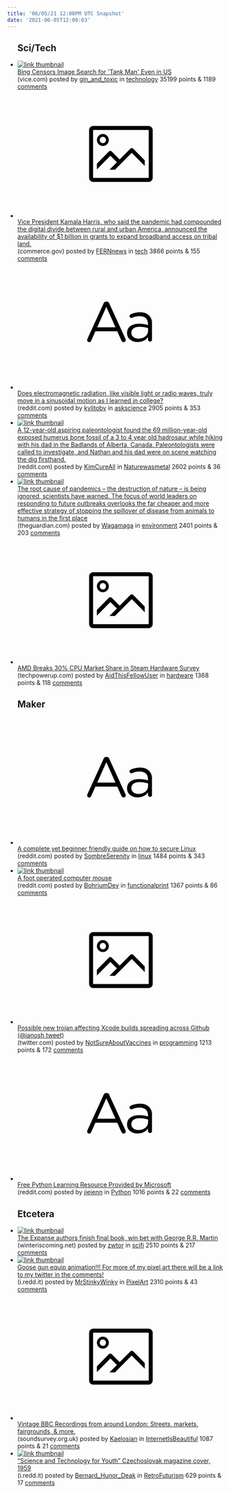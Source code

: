 ```yaml
---
title: '06/05/21 12:00PM UTC Snapshot'
date: '2021-06-05T12:00:03'
---
```

<ul>
<h2>Sci/Tech</h2>

<li><a href='https://www.vice.com/en/article/qj8v9m/bing-censors-tank-man'><img src='https://b.thumbs.redditmedia.com/h5iA5xna02pNpLW6W7Uf2plpUmG8HfJ7WRQ9-DcZLRM.jpg' alt='link thumbnail'></a><div><div class='linkTitle'><a href='https://www.vice.com/en/article/qj8v9m/bing-censors-tank-man'>Bing Censors Image Search for 'Tank Man' Even in US</a></div>(vice.com) posted by <a href='https://www.reddit.com/user/gin_and_toxic'>gin_and_toxic</a> in <a href='https://www.reddit.com/r/technology'>technology</a> 35199 points & 1189 <a href='https://www.reddit.com/r/technology/comments/nsduah/bing_censors_image_search_for_tank_man_even_in_us/'>comments</a></div></li>

<li><a href='https://www.commerce.gov/news/press-releases/2021/06/department-commerces-ntia-announces-nearly-1-billion-funding-expand'><svg version='1.1' viewBox='-34 -14 104 64' preserveAspectRatio='xMidYMid meet' xmlns='http://www.w3.org/2000/svg' xmlns:xlink='http://www.w3.org/1999/xlink'>
    <title>link thumbnail</title>
    <path d='M32,4H4A2,2,0,0,0,2,6V30a2,2,0,0,0,2,2H32a2,2,0,0,0,2-2V6A2,2,0,0,0,32,4ZM4,30V6H32V30Z'></path>
    <path d='M8.92,14a3,3,0,1,0-3-3A3,3,0,0,0,8.92,14Zm0-4.6A1.6,1.6,0,1,1,7.33,11,1.6,1.6,0,0,1,8.92,9.41Z'></path>
    <path d='M22.78,15.37l-5.4,5.4-4-4a1,1,0,0,0-1.41,0L5.92,22.9v2.83l6.79-6.79L16,22.18l-3.75,3.75H15l8.45-8.45L30,24V21.18l-5.81-5.81A1,1,0,0,0,22.78,15.37Z'></path>
    </svg></a><div><div class='linkTitle'><a href='https://www.commerce.gov/news/press-releases/2021/06/department-commerces-ntia-announces-nearly-1-billion-funding-expand'>Vice President Kamala Harris, who said the pandemic had compounded the digital divide between rural and urban America, announced the availability of $1 billion in grants to expand broadband access on tribal land.</a></div>(commerce.gov) posted by <a href='https://www.reddit.com/user/FERNnews'>FERNnews</a> in <a href='https://www.reddit.com/r/tech'>tech</a> 3866 points & 155 <a href='https://www.reddit.com/r/tech/comments/ns7uvx/vice_president_kamala_harris_who_said_the/'>comments</a></div></li>

<li><a href='https://www.reddit.com/r/askscience/comments/ns9k3x/does_electromagnetic_radiation_like_visible_light/'><svg version='1.1' viewBox='-34 -12 104 64' preserveAspectRatio='xMidYMid slice' xmlns='http://www.w3.org/2000/svg' xmlns:xlink='http://www.w3.org/1999/xlink'>
    <title>text link thumbnail</title>
    <path d='M12.19,8.84a1.45,1.45,0,0,0-1.4-1h-.12a1.46,1.46,0,0,0-1.42,1L1.14,26.56a1.29,1.29,0,0,0-.14.59,1,1,0,0,0,1,1,1.12,1.12,0,0,0,1.08-.77l2.08-4.65h11l2.08,4.59a1.24,1.24,0,0,0,1.12.83,1.08,1.08,0,0,0,1.08-1.08,1.64,1.64,0,0,0-.14-.57ZM6.08,20.71l4.59-10.22,4.6,10.22Z'>
    </path>
    <path d='M32.24,14.78A6.35,6.35,0,0,0,27.6,13.2a11.36,11.36,0,0,0-4.7,1,1,1,0,0,0-.58.89,1,1,0,0,0,.94.92,1.23,1.23,0,0,0,.39-.08,8.87,8.87,0,0,1,3.72-.81c2.7,0,4.28,1.33,4.28,3.92v.5a15.29,15.29,0,0,0-4.42-.61c-3.64,0-6.14,1.61-6.14,4.64v.05c0,2.95,2.7,4.48,5.37,4.48a6.29,6.29,0,0,0,5.19-2.48V26.9a1,1,0,0,0,1,1,1,1,0,0,0,1-1.06V19A5.71,5.71,0,0,0,32.24,14.78Zm-.56,7.7c0,2.28-2.17,3.89-4.81,3.89-1.94,0-3.61-1.06-3.61-2.86v-.06c0-1.8,1.5-3,4.2-3a15.2,15.2,0,0,1,4.22.61Z'>
    </path>
    </svg></a><div><div class='linkTitle'><a href='https://www.reddit.com/r/askscience/comments/ns9k3x/does_electromagnetic_radiation_like_visible_light/'>Does electromagnetic radiation, like visible light or radio waves, truly move in a sinusoidal motion as I learned in college?</a></div>(reddit.com) posted by <a href='https://www.reddit.com/user/kylitobv'>kylitobv</a> in <a href='https://www.reddit.com/r/askscience'>askscience</a> 2905 points & 353 <a href='https://www.reddit.com/r/askscience/comments/ns9k3x/does_electromagnetic_radiation_like_visible_light/'>comments</a></div></li>

<li><a href='https://www.reddit.com/gallery/nsbehi'><img src='https://b.thumbs.redditmedia.com/tNNx_WoHE3fHXjvsDJljruIYzTF0LiaUwkpIzkj6PCA.jpg' alt='link thumbnail'></a><div><div class='linkTitle'><a href='https://www.reddit.com/gallery/nsbehi'>A 12-year-old aspiring paleontologist found the 69 million-year-old exposed humerus bone fossil of a 3 to 4 year old hadrosaur while hiking with his dad in the Badlands of Alberta, Canada. Paleontologists were called to investigate, and Nathan and his dad were on scene watching the dig firsthand.</a></div>(reddit.com) posted by <a href='https://www.reddit.com/user/KimCureAll'>KimCureAll</a> in <a href='https://www.reddit.com/r/Naturewasmetal'>Naturewasmetal</a> 2602 points & 36 <a href='https://www.reddit.com/r/Naturewasmetal/comments/nsbehi/a_12yearold_aspiring_paleontologist_found_the_69/'>comments</a></div></li>

<li><a href='https://www.theguardian.com/world/2021/jun/04/end-destruction-of-nature-to-stop-future-pandemics-say-scientists'><img src='https://b.thumbs.redditmedia.com/PtqfS7-NheGxn38H734OtwE0gptPKhlH2NjPOzF2Kdk.jpg' alt='link thumbnail'></a><div><div class='linkTitle'><a href='https://www.theguardian.com/world/2021/jun/04/end-destruction-of-nature-to-stop-future-pandemics-say-scientists'>The root cause of pandemics – the destruction of nature – is being ignored, scientists have warned. The focus of world leaders on responding to future outbreaks overlooks the far cheaper and more effective strategy of stopping the spillover of disease from animals to humans in the first place</a></div>(theguardian.com) posted by <a href='https://www.reddit.com/user/Wagamaga'>Wagamaga</a> in <a href='https://www.reddit.com/r/environment'>environment</a> 2401 points & 203 <a href='https://www.reddit.com/r/environment/comments/ns3n7a/the_root_cause_of_pandemics_the_destruction_of/'>comments</a></div></li>

<li><a href='https://www.techpowerup.com/282981/amd-breaks-30-cpu-market-share-in-steam-hardware-survey'><svg version='1.1' viewBox='-34 -14 104 64' preserveAspectRatio='xMidYMid meet' xmlns='http://www.w3.org/2000/svg' xmlns:xlink='http://www.w3.org/1999/xlink'>
    <title>link thumbnail</title>
    <path d='M32,4H4A2,2,0,0,0,2,6V30a2,2,0,0,0,2,2H32a2,2,0,0,0,2-2V6A2,2,0,0,0,32,4ZM4,30V6H32V30Z'></path>
    <path d='M8.92,14a3,3,0,1,0-3-3A3,3,0,0,0,8.92,14Zm0-4.6A1.6,1.6,0,1,1,7.33,11,1.6,1.6,0,0,1,8.92,9.41Z'></path>
    <path d='M22.78,15.37l-5.4,5.4-4-4a1,1,0,0,0-1.41,0L5.92,22.9v2.83l6.79-6.79L16,22.18l-3.75,3.75H15l8.45-8.45L30,24V21.18l-5.81-5.81A1,1,0,0,0,22.78,15.37Z'></path>
    </svg></a><div><div class='linkTitle'><a href='https://www.techpowerup.com/282981/amd-breaks-30-cpu-market-share-in-steam-hardware-survey'>AMD Breaks 30% CPU Market Share in Steam Hardware Survey</a></div>(techpowerup.com) posted by <a href='https://www.reddit.com/user/AidThisFellowUser'>AidThisFellowUser</a> in <a href='https://www.reddit.com/r/hardware'>hardware</a> 1368 points & 118 <a href='https://www.reddit.com/r/hardware/comments/nsj7zr/amd_breaks_30_cpu_market_share_in_steam_hardware/'>comments</a></div></li>

<h2>Maker</h2>

<li><a href='https://www.reddit.com/r/linux/comments/ns7r7o/a_complete_yet_beginner_friendly_guide_on_how_to/'><svg version='1.1' viewBox='-34 -12 104 64' preserveAspectRatio='xMidYMid slice' xmlns='http://www.w3.org/2000/svg' xmlns:xlink='http://www.w3.org/1999/xlink'>
    <title>text link thumbnail</title>
    <path d='M12.19,8.84a1.45,1.45,0,0,0-1.4-1h-.12a1.46,1.46,0,0,0-1.42,1L1.14,26.56a1.29,1.29,0,0,0-.14.59,1,1,0,0,0,1,1,1.12,1.12,0,0,0,1.08-.77l2.08-4.65h11l2.08,4.59a1.24,1.24,0,0,0,1.12.83,1.08,1.08,0,0,0,1.08-1.08,1.64,1.64,0,0,0-.14-.57ZM6.08,20.71l4.59-10.22,4.6,10.22Z'>
    </path>
    <path d='M32.24,14.78A6.35,6.35,0,0,0,27.6,13.2a11.36,11.36,0,0,0-4.7,1,1,1,0,0,0-.58.89,1,1,0,0,0,.94.92,1.23,1.23,0,0,0,.39-.08,8.87,8.87,0,0,1,3.72-.81c2.7,0,4.28,1.33,4.28,3.92v.5a15.29,15.29,0,0,0-4.42-.61c-3.64,0-6.14,1.61-6.14,4.64v.05c0,2.95,2.7,4.48,5.37,4.48a6.29,6.29,0,0,0,5.19-2.48V26.9a1,1,0,0,0,1,1,1,1,0,0,0,1-1.06V19A5.71,5.71,0,0,0,32.24,14.78Zm-.56,7.7c0,2.28-2.17,3.89-4.81,3.89-1.94,0-3.61-1.06-3.61-2.86v-.06c0-1.8,1.5-3,4.2-3a15.2,15.2,0,0,1,4.22.61Z'>
    </path>
    </svg></a><div><div class='linkTitle'><a href='https://www.reddit.com/r/linux/comments/ns7r7o/a_complete_yet_beginner_friendly_guide_on_how_to/'>A complete yet beginner friendly guide on how to secure Linux</a></div>(reddit.com) posted by <a href='https://www.reddit.com/user/SombreSerenity'>SombreSerenity</a> in <a href='https://www.reddit.com/r/linux'>linux</a> 1484 points & 343 <a href='https://www.reddit.com/r/linux/comments/ns7r7o/a_complete_yet_beginner_friendly_guide_on_how_to/'>comments</a></div></li>

<li><a href='https://www.reddit.com/gallery/ns5ug0'><img src='https://a.thumbs.redditmedia.com/dcBjfw6UFTsV-RyvnOcFQZTQ15oXbbYeNSbeATJ65Y4.jpg' alt='link thumbnail'></a><div><div class='linkTitle'><a href='https://www.reddit.com/gallery/ns5ug0'>A foot operated computer mouse</a></div>(reddit.com) posted by <a href='https://www.reddit.com/user/BohriumDev'>BohriumDev</a> in <a href='https://www.reddit.com/r/functionalprint'>functionalprint</a> 1367 points & 86 <a href='https://www.reddit.com/r/functionalprint/comments/ns5ug0/a_foot_operated_computer_mouse/'>comments</a></div></li>

<li><a href='https://twitter.com/ianosh/status/1400797539562102786'><svg version='1.1' viewBox='-34 -14 104 64' preserveAspectRatio='xMidYMid meet' xmlns='http://www.w3.org/2000/svg' xmlns:xlink='http://www.w3.org/1999/xlink'>
    <title>link thumbnail</title>
    <path d='M32,4H4A2,2,0,0,0,2,6V30a2,2,0,0,0,2,2H32a2,2,0,0,0,2-2V6A2,2,0,0,0,32,4ZM4,30V6H32V30Z'></path>
    <path d='M8.92,14a3,3,0,1,0-3-3A3,3,0,0,0,8.92,14Zm0-4.6A1.6,1.6,0,1,1,7.33,11,1.6,1.6,0,0,1,8.92,9.41Z'></path>
    <path d='M22.78,15.37l-5.4,5.4-4-4a1,1,0,0,0-1.41,0L5.92,22.9v2.83l6.79-6.79L16,22.18l-3.75,3.75H15l8.45-8.45L30,24V21.18l-5.81-5.81A1,1,0,0,0,22.78,15.37Z'></path>
    </svg></a><div><div class='linkTitle'><a href='https://twitter.com/ianosh/status/1400797539562102786'>Possible new trojan affecting Xcode builds spreading across Github (@ianosh tweet)</a></div>(twitter.com) posted by <a href='https://www.reddit.com/user/NotSureAboutVaccines'>NotSureAboutVaccines</a> in <a href='https://www.reddit.com/r/programming'>programming</a> 1213 points & 172 <a href='https://www.reddit.com/r/programming/comments/ns8b73/possible_new_trojan_affecting_xcode_builds/'>comments</a></div></li>

<li><a href='https://www.reddit.com/r/Python/comments/ns8gba/free_python_learning_resource_provided_by/'><svg version='1.1' viewBox='-34 -12 104 64' preserveAspectRatio='xMidYMid slice' xmlns='http://www.w3.org/2000/svg' xmlns:xlink='http://www.w3.org/1999/xlink'>
    <title>text link thumbnail</title>
    <path d='M12.19,8.84a1.45,1.45,0,0,0-1.4-1h-.12a1.46,1.46,0,0,0-1.42,1L1.14,26.56a1.29,1.29,0,0,0-.14.59,1,1,0,0,0,1,1,1.12,1.12,0,0,0,1.08-.77l2.08-4.65h11l2.08,4.59a1.24,1.24,0,0,0,1.12.83,1.08,1.08,0,0,0,1.08-1.08,1.64,1.64,0,0,0-.14-.57ZM6.08,20.71l4.59-10.22,4.6,10.22Z'>
    </path>
    <path d='M32.24,14.78A6.35,6.35,0,0,0,27.6,13.2a11.36,11.36,0,0,0-4.7,1,1,1,0,0,0-.58.89,1,1,0,0,0,.94.92,1.23,1.23,0,0,0,.39-.08,8.87,8.87,0,0,1,3.72-.81c2.7,0,4.28,1.33,4.28,3.92v.5a15.29,15.29,0,0,0-4.42-.61c-3.64,0-6.14,1.61-6.14,4.64v.05c0,2.95,2.7,4.48,5.37,4.48a6.29,6.29,0,0,0,5.19-2.48V26.9a1,1,0,0,0,1,1,1,1,0,0,0,1-1.06V19A5.71,5.71,0,0,0,32.24,14.78Zm-.56,7.7c0,2.28-2.17,3.89-4.81,3.89-1.94,0-3.61-1.06-3.61-2.86v-.06c0-1.8,1.5-3,4.2-3a15.2,15.2,0,0,1,4.22.61Z'>
    </path>
    </svg></a><div><div class='linkTitle'><a href='https://www.reddit.com/r/Python/comments/ns8gba/free_python_learning_resource_provided_by/'>Free Python Learning Resource Provided by Microsoft</a></div>(reddit.com) posted by <a href='https://www.reddit.com/user/jiejenn'>jiejenn</a> in <a href='https://www.reddit.com/r/Python'>Python</a> 1016 points & 22 <a href='https://www.reddit.com/r/Python/comments/ns8gba/free_python_learning_resource_provided_by/'>comments</a></div></li>

<h2>Etcetera</h2>

<li><a href='https://winteriscoming.net/2021/06/04/the-expanse-authors-finish-final-book-win-bet-george-rr-martin/?a_aid=46089'><img src='https://a.thumbs.redditmedia.com/hGtgGTQQrVxS4gUONjGWOWcH8mb0gCaz5YdF9T9iAT0.jpg' alt='link thumbnail'></a><div><div class='linkTitle'><a href='https://winteriscoming.net/2021/06/04/the-expanse-authors-finish-final-book-win-bet-george-rr-martin/?a_aid=46089'>The Expanse authors finish final book, win bet with George R.R. Martin</a></div>(winteriscoming.net) posted by <a href='https://www.reddit.com/user/zwtor'>zwtor</a> in <a href='https://www.reddit.com/r/scifi'>scifi</a> 2510 points & 217 <a href='https://www.reddit.com/r/scifi/comments/nsgf9r/the_expanse_authors_finish_final_book_win_bet/'>comments</a></div></li>

<li><a href='https://i.redd.it/3jmflfeq6a371.gif'><img src='https://b.thumbs.redditmedia.com/27cqRBiEaEWl5nRYFav6A_hIJI6jthKeJKHsIAWXs4Q.jpg' alt='link thumbnail'></a><div><div class='linkTitle'><a href='https://i.redd.it/3jmflfeq6a371.gif'>Goose gun equip animation!!! For more of my pixel art there will be a link to my twitter in the comments!</a></div>(i.redd.it) posted by <a href='https://www.reddit.com/user/MrStinkyWinky'>MrStinkyWinky</a> in <a href='https://www.reddit.com/r/PixelArt'>PixelArt</a> 2310 points & 43 <a href='https://www.reddit.com/r/PixelArt/comments/nsa500/goose_gun_equip_animation_for_more_of_my_pixel/'>comments</a></div></li>

<li><a href='https://www.soundsurvey.org.uk/index.php/survey/radio_actuality_recordings'><svg version='1.1' viewBox='-34 -14 104 64' preserveAspectRatio='xMidYMid meet' xmlns='http://www.w3.org/2000/svg' xmlns:xlink='http://www.w3.org/1999/xlink'>
    <title>link thumbnail</title>
    <path d='M32,4H4A2,2,0,0,0,2,6V30a2,2,0,0,0,2,2H32a2,2,0,0,0,2-2V6A2,2,0,0,0,32,4ZM4,30V6H32V30Z'></path>
    <path d='M8.92,14a3,3,0,1,0-3-3A3,3,0,0,0,8.92,14Zm0-4.6A1.6,1.6,0,1,1,7.33,11,1.6,1.6,0,0,1,8.92,9.41Z'></path>
    <path d='M22.78,15.37l-5.4,5.4-4-4a1,1,0,0,0-1.41,0L5.92,22.9v2.83l6.79-6.79L16,22.18l-3.75,3.75H15l8.45-8.45L30,24V21.18l-5.81-5.81A1,1,0,0,0,22.78,15.37Z'></path>
    </svg></a><div><div class='linkTitle'><a href='https://www.soundsurvey.org.uk/index.php/survey/radio_actuality_recordings'>Vintage BBC Recordings from around London: Streets, markets, fairgrounds, &amp; more.</a></div>(soundsurvey.org.uk) posted by <a href='https://www.reddit.com/user/Kaelosian'>Kaelosian</a> in <a href='https://www.reddit.com/r/InternetIsBeautiful'>InternetIsBeautiful</a> 1087 points & 21 <a href='https://www.reddit.com/r/InternetIsBeautiful/comments/nsfk8y/vintage_bbc_recordings_from_around_london_streets/'>comments</a></div></li>

<li><a href='https://i.redd.it/8tfnh58vgb371.jpg'><img src='https://b.thumbs.redditmedia.com/ycKXrhVJcAG6zJJ2aa4l14q7gg-tyOooxcb4CtKWZPM.jpg' alt='link thumbnail'></a><div><div class='linkTitle'><a href='https://i.redd.it/8tfnh58vgb371.jpg'>“Science and Technology for Youth” Czechoslovak magazine cover, 1959</a></div>(i.redd.it) posted by <a href='https://www.reddit.com/user/Bernard_Hunor_Deak'>Bernard_Hunor_Deak</a> in <a href='https://www.reddit.com/r/RetroFuturism'>RetroFuturism</a> 629 points & 17 <a href='https://www.reddit.com/r/RetroFuturism/comments/nsfyj2/science_and_technology_for_youth_czechoslovak/'>comments</a></div></li>

</ul>
